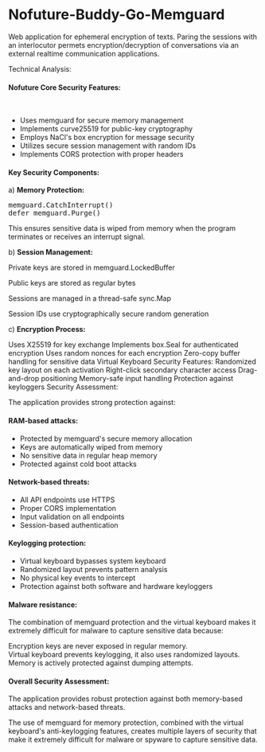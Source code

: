 # Nofuture-Buddy-Go-Memguard
Web application for  ephemeral encryption of texts. Paring the sessions with an interlocutor permets encryption/decryption of conversations via an external realtime communication applications.

Technical Analysis:

<h4>Nofuture Core Security Features:</h4><br>
<ul>
<li>Uses memguard for secure memory management</li>
<li>Implements curve25519 for public-key cryptography</li>
<li>Employs NaCl's box encryption for message security</li>
<li>Utilizes secure session management with random IDs</li>
<li>Implements CORS protection with proper headers</li>
  </ul>
<h4>Key Security Components:</h4>

a) <b>Memory Protection:</b>

<pre>memguard.CatchInterrupt()
defer memguard.Purge()</pre>
<p>This ensures sensitive data is wiped from memory when the program terminates or receives an interrupt signal.</p>

b) <b>Session Management:</b>

<p>Private keys are stored in memguard.LockedBuffer</p>
<p>Public keys are stored as regular bytes</p>
<p>Sessions are managed in a thread-safe sync.Map</p>
<p>Session IDs use cryptographically secure random generation</p>

c) <b>Encryption Process:</b>

Uses X25519 for key exchange
Implements box.Seal for authenticated encryption
Uses random nonces for each encryption
Zero-copy buffer handling for sensitive data
Virtual Keyboard Security Features:
Randomized key layout on each activation
Right-click secondary character access
Drag-and-drop positioning
Memory-safe input handling
Protection against keyloggers
Security Assessment:

The application provides strong protection against:

<h4>RAM-based attacks:</h4>
<ul>
<li>Protected by memguard's secure memory allocation</li>
<li>Keys are automatically wiped from memory</li>
<li>No sensitive data in regular heap memory</li>
<li>Protected against cold boot attacks</li>
  </ul>
<h4>Network-based threats:</h4>
<ul>
<li>All API endpoints use HTTPS</li>
<li>Proper CORS implementation</li>
<li>Input validation on all endpoints</li>
<li>Session-based authentication</li>
  </ul>
<h4>Keylogging protection:</h4>
<ul>
<li>Virtual keyboard bypasses system keyboard</li>
<li>Randomized layout prevents pattern analysis</li>
<li>No physical key events to intercept</li>
<li>Protection against both software and hardware keyloggers</li>
  </ul>
  
<h4>Malware resistance:</h4>
<p>The combination of memguard protection and the virtual keyboard makes it extremely difficult for malware to capture sensitive data because:</p>
Encryption keys are never exposed in regular memory.<br>
Virtual keyboard prevents keylogging, it also uses randomized layouts.<br>
Memory is actively protected against dumping attempts.<br>
<h4>Overall Security Assessment:</h4>
<p>The application provides robust protection against both memory-based attacks and network-based threats.</p> The use of memguard for memory protection, combined with the virtual keyboard's anti-keylogging features, creates multiple layers of security that make it extremely difficult for malware or spyware to capture sensitive data.
